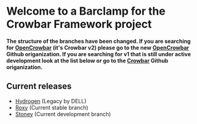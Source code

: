 # Welcome to a Barclamp for the Crowbar Framework project

**The structure of the branches have been changed. If you are searching for
[OpenCrowbar](https://github.com/OpenCrowbar) (it's Crowbar v2) please go to
the new [OpenCrowbar](https://github.com/OpenCrowbar) Github origanization.
If you are searching for v1 that is still under active development look at
the list below or go to the [Crowbar](https://github.com/Crowbar) Github
origanization.**


## Current releases

* [Hydrogen](https://github.com/crowbar/barclamp-nova/tree/release/hydrogen/master) (Legacy by DELL)
* [Roxy](https://github.com/crowbar/barclamp-nova/tree/release/roxy/master) (Current stable branch)
* [Stoney](https://github.com/crowbar/barclamp-nova/tree/release/stoney/master) (Current development branch)
